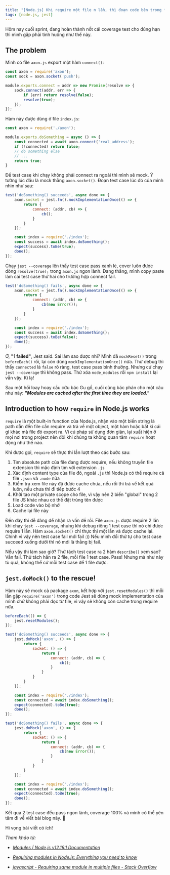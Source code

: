 ```yaml
---
title: "[Node.js] Khi require một file n lần, thì đoạn code bên trong file đó chạy bao nhiêu lần?"
tags: [node.js, jest]
---
```


Hôm nay cuối sprint, đang hoàn thành nốt cái coverage test cho đúng hạn thì mình gặp phải tình huống như thế này.

<!-- truncate -->

## The problem

Mình có file `axon.js` export một hàm `connect()`:

```javascript
const axon = require('axon');
const sock = axon.socket('push');

module.exports.connect = addr => new Promise(resolve => {
    sock.connect(addr, err => {
        if (err) return resolve(false);
        resolve(true);
    });
});
```

Hàm này được dùng ở file `index.js`:

```javascript
const axon = require('./axon');

module.exports.doSomething = async () => {
    const connected = await axon.connect('real_address');
    if (!connected) return false;
    // do something else
    // ...
    return true;
}
```

Để test case khi chạy không phải connect ra ngoài thì mình sẽ mock. Ý tưởng lúc đầu là mock thằng `axon.socket()`. Đoạn test case lúc đó của mình nhìn như sau:

```javascript
test('doSomething() succeeds', async done => {
    axon.socket = jest.fn().mockImplementationOnce(() => {
        return {
            connect: (addr, cb) => {
                cb();
            }
        }
    });

    const index = require('./index');
    const success = await index.doSomething();
    expect(success).toBe(true);
    done();
});
```

Chạy `jest --coverage` lên thấy test case pass xanh lè, cover luôn được dòng `resolve(true);` trong `axon.js` ngon lành. Đang thắng, mình copy paste làm cái test case thứ hai cho trường hợp connect fail.

```javascript
test('doSomething() fails', async done => {
    axon.socket = jest.fn().mockImplementationOnce(() => {
        return {
            connect: (addr, cb) => {
                cb(new Error());
            }
        }
    });

    const index = require('./index');
    const success = await index.doSomething();
    expect(success).toBe(false);
    done();
});
```

Ơ, **"1 failed"**, Jest said. Sai làm sao được nhỉ? Mình đã `mockReset()` trong `beforeEach()` rồi, lại còn dùng `mockImplementationOnce()` nữa. Thử debug thì thấy `connected` là `false` rõ ràng, test case pass bình thường. Nhưng cứ chạy `jest --coverage` thì không pass. Thử xóa `node_modules` rồi `npm install` lại vẫn vậy. Kì lạ!

Sau một hồi loay hoay cầu cứu bác Gu gồ, cuối cùng bác phán cho một câu như này: ***"Modules are cached after the first time they are loaded."***

## Introduction to how `require` in Node.js works

`require` là một built-in function của Node.js, nhận vào một biến string là path dẫn đến file cần require và trả về một object, một hàm hoặc bất kì cái gì khác mà file đó export ra. Vì cú pháp sử dụng đơn giản, lại xuất hiện ở mọi nơi trong project nên đôi khi chúng ta không quan tâm `require` hoạt động như thế nào.

Khi được gọi, `require` sẽ thực thi lần lượt theo các bước sau:

1. Tìm absolute path của file đang được require, nếu không truyền file extension thì mặc định tìm với extension `.js`
2. Xác định content type của file đó, ngoài `.js` thì Node.js có thể require cả file `.json` và `.node` nữa
3. Kiểm tra xem file này đã được cache chưa, nếu rồi thì trả về kết quả luôn, nếu chưa thì đi tiếp bước 4
4. Khởi tạo một private scope cho file, vì vậy nên 2 biến "global" trong 2 file JS khác nhau có thể đặt trùng tên được
5. Load code vào bộ nhớ
6. Cache lại file này

Đến đây thì dễ dàng để nhận ra vấn đề rồi. File `axon.js` được require 2 lần khi chạy `jest --coverage`, nhưng khi debug riêng 1 test case thì nó chỉ được require 1 lần. Hàm `axon.socket()` chỉ thực thi một lần và được cache lại. Chính vì vậy nên test case fail mới fail :)) Nếu mình đổi thứ tự cho test case succeed xuống dưới thì nó mới là thằng bị fail.

Nếu vậy thì làm sao giờ? Thử tách test case ra 2 hàm `describe()` xem sao? Vẫn fail. Thử tách hẳn ra 2 file, mỗi file 1 test case. Pass! Nhưng mà như này tù quá, không thể cứ mỗi test case để 1 file được.

## `jest.doMock()` to the rescue!

Hàm này sẽ mock cả package `axon`, kết hợp với `jest.resetModules()` thì mỗi lần gặp `require('axon')` trong code Jest sẽ dùng mock implementation của mình chứ không phải đọc từ file, vì vậy sẽ không còn cache trong require nữa.

```javascript
beforeEach(() => {
    jest.resetModules();
});

test('doSomething() succeeds', async done => {
    jest.doMock('axon', () => {
        return {
            socket: () => {
                return {
                    connect: (addr, cb) => {
                        cb();
                    }
                }
            }
        }
    });

    const index = require('./index');
    const connected = await index.doSomething();
    expect(connected).toBe(true);
    done();
});

test('doSomething() fails', async done => {
    jest.doMock('axon', () => {
        return {
            socket: () => {
                return {
                    connect: (addr, cb) => {
                        cb(new Error());
                    }
                }
            }
        }
    });

    const index = require('./index');
    const connected = await index.doSomething();
    expect(connected).toBe(true);
    done();
});
```

Kết quả 2 test case đều pass ngon lành, coverage 100% và mình có thể yên tâm đi về viết bài blog này. 🎉

Hi vọng bài viết có ích!

*Tham khảo từ:*

- _[Modules \| Node.js v12.16.1 Documentation](https://nodejs.org/dist/latest-v12.x/docs/api/modules.html#modules_require_id)_

- _[Requiring modules in Node.js: Everything you need to know](https://www.freecodecamp.org/news/requiring-modules-in-node-js-everything-you-need-to-know-e7fbd119be8/)_

- _[javascript - Requiring same module in multiple files - Stack Overflow](https://stackoverflow.com/a/30038787/8943850)_
